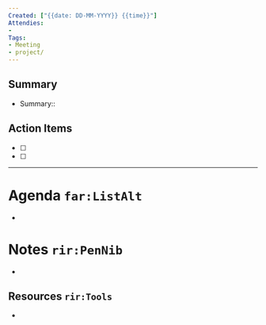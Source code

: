 ```yaml
---
Created: ["{{date: DD-MM-YYYY}} {{time}}"]
Attendies:
- 
Tags:
- Meeting
- project/
---
```

## Summary
- Summary:: 

## Action Items
- [ ] 
- [ ]  

---
# Agenda `far:ListAlt`
- 
  
# Notes `rir:PenNib`
- 
  
## Resources `rir:Tools`
- 
